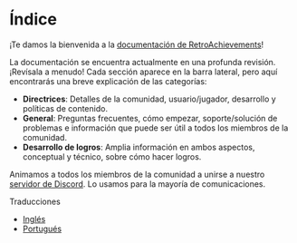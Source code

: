 # Índice

¡Te damos la bienvenida a la [documentación de RetroAchievements](https://docs.retroachievements.org/)!

La documentación se encuentra actualmente en una profunda revisión. ¡Revísala a menudo! Cada sección aparece en la barra lateral, pero aquí encontrarás una breve explicación de las categorías:

- **Directrices**: Detalles de la comunidad, usuario/jugador, desarrollo y políticas de contenido.
- **General**: Preguntas frecuentes, cómo empezar, soporte/solución de problemas e información que puede ser útil a todos los miembros de la comunidad.
- **Desarrollo de logros**: Amplia información en ambos aspectos, conceptual y técnico, sobre cómo hacer logros.

Animamos a todos los miembros de la comunidad a unirse a nuestro [servidor de Discord](https://discord.gg/dq2E4hE). Lo usamos para la mayoría de comunicaciones.

Traducciones

- [Inglés](/general/)
- [Portugués](/pt/general/)

